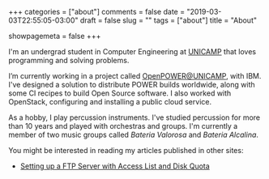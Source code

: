 +++
categories = ["about"]
comments = false
date = "2019-03-03T22:55:05-03:00"
draft = false
slug = ""
tags = ["about"]
title = "About"

showpagemeta = false
+++

I'm an undergrad student in Computer Engineering at [UNICAMP](http://www.unicamp.br/unicamp//index.php/english) that loves programming and solving problems.

I’m currently working in a project called [OpenPOWER@UNICAMP](http://openpower.ic.unicamp.br/), with IBM. I've designed a solution to distribute POWER builds worldwide, along with some CI recipes to build Open Source software. I also worked with OpenStack, configuring and installing a public cloud service.

As a hobby, I play percussion instruments. I've studied percussion for more than 10 years and played with orchestras and groups. I'm currently a member of two music groups called *Bateria Valorosa* and *Bateria Alcalina*.

You might be interested in reading my articles published in other sites:
* [Setting up a FTP Server with Access List and Disk Quota](http://openpower.ic.unicamp.br/blog/ftp-server-setup-with-acl-and-quota.html)


